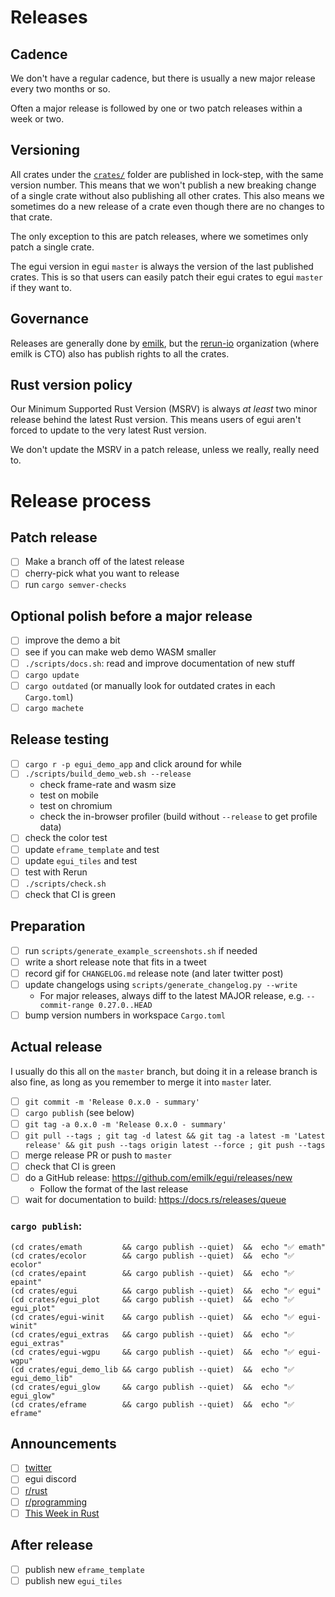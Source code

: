 # Releases
## Cadence
We don't have a regular cadence, but there is usually a new major release every two months or so.

Often a major release is followed by one or two patch releases within a week or two.

## Versioning
All crates under the [`crates/`](crates/) folder are published in lock-step, with the same version number. This means that we won't publish a new breaking change of a single crate without also publishing all other crates. This also means we sometimes do a new release of a crate even though there are no changes to that crate.

The only exception to this are patch releases, where we sometimes only patch a single crate.

The egui version in egui `master` is always the version of the last published crates. This is so that users can easily patch their egui crates to egui `master` if they want to.

## Governance
Releases are generally done by [emilk](https://github.com/emilk/), but the [rerun-io](https://github.com/rerun-io/) organization (where emilk is CTO) also has publish rights to all the crates.


## Rust version policy
Our Minimum Supported Rust Version (MSRV) is always _at least_ two minor release behind the latest Rust version. This means users of egui aren't forced to update to the very latest Rust version.

We don't update the MSRV in a patch release, unless we really, really need to.


# Release process
## Patch release
* [ ] Make a branch off of the latest release
* [ ] cherry-pick what you want to release
* [ ] run `cargo semver-checks`

## Optional polish before a major release
* [ ] improve the demo a bit
* [ ] see if you can make web demo WASM smaller
* [ ] `./scripts/docs.sh`: read and improve documentation of new stuff
* [ ] `cargo update`
* [ ] `cargo outdated` (or manually look for outdated crates in each `Cargo.toml`)
* [ ] `cargo machete`

## Release testing
* [ ] `cargo r -p egui_demo_app` and click around for while
* [ ] `./scripts/build_demo_web.sh --release`
  - check frame-rate and wasm size
  - test on mobile
  - test on chromium
  - check the in-browser profiler (build without `--release` to get profile data)
* [ ] check the color test
* [ ] update `eframe_template` and test
* [ ] update `egui_tiles` and test
* [ ] test with Rerun
* [ ] `./scripts/check.sh`
* [ ] check that CI is green

## Preparation
* [ ] run `scripts/generate_example_screenshots.sh` if needed
* [ ] write a short release note that fits in a tweet
* [ ] record gif for `CHANGELOG.md` release note (and later twitter post)
* [ ] update changelogs using `scripts/generate_changelog.py --write`
  - For major releases, always diff to the latest MAJOR release, e.g. `--commit-range 0.27.0..HEAD`
* [ ] bump version numbers in workspace `Cargo.toml`

## Actual release
I usually do this all on the `master` branch, but doing it in a release branch is also fine, as long as you remember to merge it into `master` later.

* [ ] `git commit -m 'Release 0.x.0 - summary'`
* [ ] `cargo publish` (see below)
* [ ] `git tag -a 0.x.0 -m 'Release 0.x.0 - summary'`
* [ ] `git pull --tags ; git tag -d latest && git tag -a latest -m 'Latest release' && git push --tags origin latest --force ; git push --tags`
* [ ] merge release PR or push to `master`
* [ ] check that CI is green
* [ ] do a GitHub release: https://github.com/emilk/egui/releases/new
  * Follow the format of the last release
* [ ] wait for documentation to build: https://docs.rs/releases/queue

###  `cargo publish`:
```
(cd crates/emath         && cargo publish --quiet)  &&  echo "✅ emath"
(cd crates/ecolor        && cargo publish --quiet)  &&  echo "✅ ecolor"
(cd crates/epaint        && cargo publish --quiet)  &&  echo "✅ epaint"
(cd crates/egui          && cargo publish --quiet)  &&  echo "✅ egui"
(cd crates/egui_plot     && cargo publish --quiet)  &&  echo "✅ egui_plot"
(cd crates/egui-winit    && cargo publish --quiet)  &&  echo "✅ egui-winit"
(cd crates/egui_extras   && cargo publish --quiet)  &&  echo "✅ egui_extras"
(cd crates/egui-wgpu     && cargo publish --quiet)  &&  echo "✅ egui-wgpu"
(cd crates/egui_demo_lib && cargo publish --quiet)  &&  echo "✅ egui_demo_lib"
(cd crates/egui_glow     && cargo publish --quiet)  &&  echo "✅ egui_glow"
(cd crates/eframe        && cargo publish --quiet)  &&  echo "✅ eframe"
```

## Announcements
* [ ] [twitter](https://x.com/ernerfeldt/status/1772665412225823105)
* [ ] egui discord
* [ ] [r/rust](https://www.reddit.com/r/rust/comments/1bocr5s/announcing_egui_027_with_improved_menus_and/)
* [ ] [r/programming](https://www.reddit.com/r/programming/comments/1bocsf6/announcing_egui_027_an_easytouse_crossplatform/)
* [ ] [This Week in Rust](https://github.com/rust-lang/this-week-in-rust/pull/5167)

## After release
* [ ] publish new `eframe_template`
* [ ] publish new `egui_tiles`
